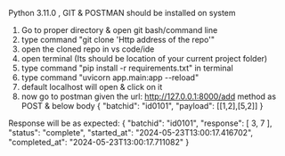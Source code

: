 Python 3.11.0 , GIT & POSTMAN should be installed on system  

1. Go to proper directory & open git bash/command line
2. type command "git clone 'Http address of the repo'"
3. open the cloned repo in vs code/ide
4. open terminal (Its should be location of your current project folder) 
5. type command "pip install -r requirements.txt" in terminal
6. type command "uvicorn app.main:app --reload" 
7. default localhost will open & click on it
8. now go to postman given the url: http://127.0.0.1:8000/add method as POST & below body
   {
    "batchid": "id0101",
    "payload": [[1,2],[5,2]]
}

Response will be as expected:
{
    "batchid": "id0101",
    "response": [
        3,
        7
    ],
    "status": "complete",
    "started_at": "2024-05-23T13:00:17.416702",
    "completed_at": "2024-05-23T13:00:17.711082"
}

